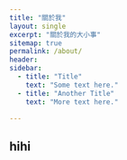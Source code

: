 ```yaml
---
title: "關於我"
layout: single
excerpt: "關於我的大小事"
sitemap: true
permalink: /about/
header:
sidebar:
  - title: "Title"
    text: "Some text here."
  - title: "Another Title"
    text: "More text here."

---
```


## hihi
